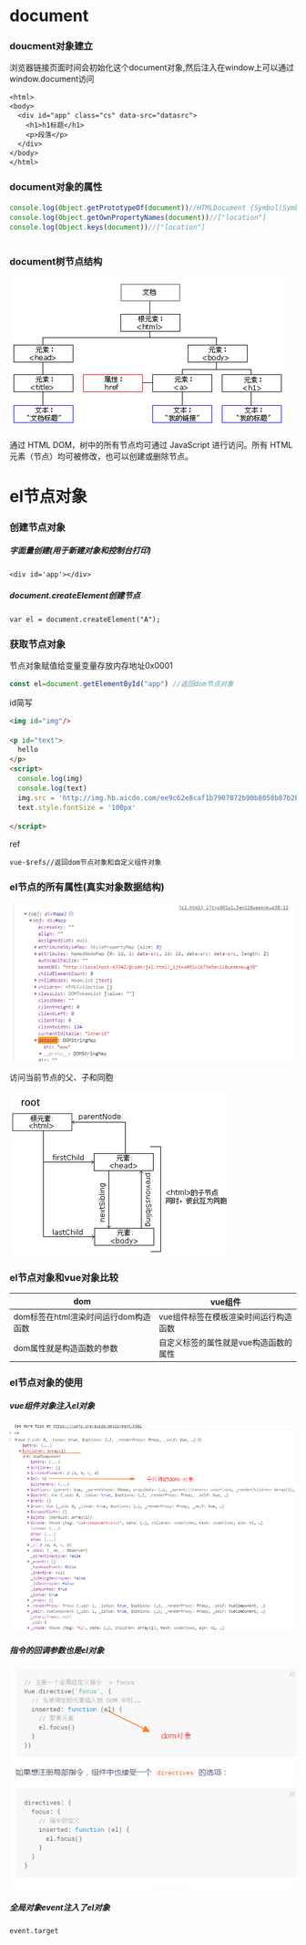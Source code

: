 # document

### doucment对象建立

浏览器链接页面时间会初始化这个document对象,然后注入在window上可以通过window.document访问

```
<html>
<body>
  <div id="app" class="cs" data-src="datasrc">
    <h1>h1标题</h1>
    <p>段落</p>
  </div>
</body>
</html>
```

### document对象的属性

```javascript
console.log(Object.getPrototypeOf(document))//HTMLDocument {Symbol(Symbol.toStringTag): "HTMLDocument", constructor: ƒ}
console.log(Object.getOwnPropertyNames(document))//["location"]
console.log(Object.keys(document))//["location"]
      
```

### document树节点结构

![1.gif](./1.gif)

通过 HTML DOM，树中的所有节点均可通过 JavaScript 进行访问。所有 HTML 元素（节点）均可被修改，也可以创建或删除节点。


# el节点对象

### 创建节点对象

##### 字面量创建(用于新建对象和控制台打印)

```
<div id='app'></div>
```

##### document.createElement创建节点

```
var el = document.createElement("A");
```

### 获取节点对象

节点对象赋值给变量变量存放内存地址0x0001

```javascript
const el=document.getElementById("app") //返回dom节点对象
```

id简写

```html
<img id="img"/>

<p id="text">
  hello
</p>
<script>
  console.log(img)
  console.log(text)
  img.src = 'http://img.hb.aicdn.com/ee9c62e8caf1b7907072b90b8058b87b2b92b237102ea-4LB0wq_sq320'
  text.style.fontSize = '100px'

</script>

```

ref

```
vue-$refs//返回dom节点对象和自定义组件对象
```

### el节点的所有属性(真实对象数据结构)

![](5.png)



访问当前节点的父、子和同胞

![](./6.png)

### el节点对象和vue对象比较

dom |vue组件
--------|-----------
dom标签在html渲染时间运行dom构造函数   |vue组件标签在模板渲染时间运行构造函数
dom属性就是构造函数的参数 |自定义标签的属性就是vue构造函数的属性   

### el节点对象的使用
##### vue组件对象注入el对象

![](./img/2.png)




##### 指令的回调参数也是el对象

![](./img/3.png)

##### 全局对象event注入了el对象

```
event.target
```
